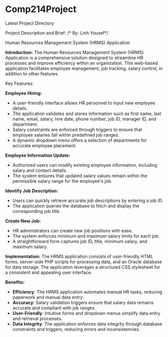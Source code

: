 # Comp214Project
Latest Project Directory

Project Description and Brief:
/* By: Linh Yousef*/

Human Resources Management System (HRMS) Application

**Introduction:**
The Human Resources Management System (HRMS) Application is a comprehensive solution designed to streamline HR processes and improve efficiency within an organization. This web-based application facilitates employee management, job tracking, salary control, in addition to other features.

Key Features:

**Employee Hiring:**
- A user-friendly interface allows HR personnel to input new employee details.
- The application validates and stores information such as first name, last name, email, salary, hire date, phone number, job ID, manager ID, and department.
- Salary constraints are enforced through triggers to ensure that employee salaries fall within predefined job ranges.
- A dynamic dropdown menu offers a selection of departments for accurate employee placement.

**Employee Information Update:**
- Authorized users can modify existing employee information, including salary and contact details.
- The system ensures that updated salary values remain within the permissible salary range for the employee's job.

**Identify Job Description:**
- Users can quickly retrieve accurate job descriptions by entering a job ID.
- The application queries the database to fetch and display the corresponding job title.

**Create New Job:**
- HR administrators can create new job positions with ease.
- The system enforces minimum and maximum salary limits for each job.
- A straightforward form captures job ID, title, minimum salary, and maximum salary.

**Implementation:**
The HRMS application consists of user-friendly HTML forms, server-side PHP scripts for processing data, and an Oracle database for data storage. The application leverages a structured CSS stylesheet for a consistent and appealing user interface.

**Benefits:**
- **Efficiency**: The HRMS application automates manual HR tasks, reducing paperwork and manual data entry.
- **Accuracy**: Salary validation triggers ensure that salary data remains accurate and compliant with job ranges.
- **User-Friendly**: Intuitive forms and dropdown menus simplify data entry and retrieval processes.
- **Data Integrity**: The application enforces data integrity through database constraints and triggers, reducing errors and inconsistencies.
